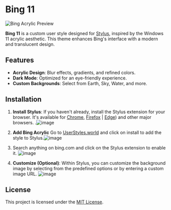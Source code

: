 # Bing 11

![Bing Acrylic Preview](https://github.com/user-attachments/assets/3c42e8cd-012c-40d5-bf1a-0bc9ed089c23)


**Bing 11** is a custom user style designed for [Stylus](https://userstyles.world), inspired by the Windows 11 acrylic aesthetic. This theme enhances Bing's interface with a modern and translucent design.

## Features
- **Acrylic Design**: Blur effects, gradients, and refined colors.
- **Dark Mode**: Optimized for an eye-friendly experience.
- **Custom Backgrounds**: Select from Earth, Sky, Water, and more.

## Installation


1. **Install Stylus**: If you haven't already, install the Stylus extension for your browser. It's available for [Chrome](https://chrome.google.com/webstore/detail/stylus/clngdbkpkpeebahjckkjfobafhncgmne), [Firefox](https://addons.mozilla.org/en-US/firefox/addon/styl-us/) | [Edge](https://microsoftedge.microsoft.com/addons/detail/stylus/fjnbnpbmkenffdnngjfgmeleoegfcffe)) and other major browsers. .![image](https://github.com/user-attachments/assets/a83987cb-b718-4b52-8798-c599275ba86a)
2. **Add Bing Acrylic** Go to [UserStyles.world](https://userstyles.world/style/20792/bing-11-dark-mode-only) and click on install to add the style to Stylus.![image](https://github.com/user-attachments/assets/b8cf7bc2-02d8-42bb-b48c-fdf76d2732fe)
3. Search anything on bing.com and click on the Stylus extension to enable it. ![image](https://github.com/user-attachments/assets/2759b719-3933-4bff-b722-82b31f96eca9)


4. **Customize (Optional)**: Within Stylus, you can customize the background image by selecting from the predefined options or by entering a custom image URL.
    ![image](https://github.com/user-attachments/assets/8832a763-2fdc-489b-9b0f-091213af7759)



## License
This project is licensed under the [MIT License](LICENSE).
